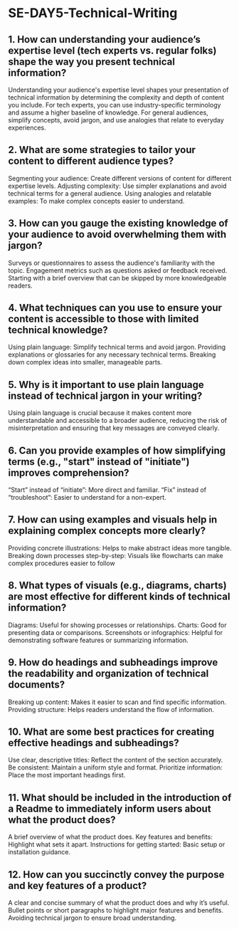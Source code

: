 # SE-DAY5-Technical-Writing
## 1. How can understanding your audience’s expertise level (tech experts vs. regular folks) shape the way you present technical information?
Understanding your audience's expertise level shapes your presentation of technical information by determining the complexity and depth of content you include. For tech experts, you can use industry-specific terminology and assume a higher baseline of knowledge. For general audiences, simplify concepts, avoid jargon, and use analogies that relate to everyday experiences.
## 2. What are some strategies to tailor your content to different audience types?
Segmenting your audience: Create different versions of content for different expertise levels.
Adjusting complexity: Use simpler explanations and avoid technical terms for a general audience.
Using analogies and relatable examples: To make complex concepts easier to understand.
## 3. How can you gauge the existing knowledge of your audience to avoid overwhelming them with jargon?
Surveys or questionnaires to assess the audience's familiarity with the topic.
Engagement metrics such as questions asked or feedback received.
Starting with a brief overview that can be skipped by more knowledgeable readers.
## 4. What techniques can you use to ensure your content is accessible to those with limited technical knowledge?
Using plain language: Simplify technical terms and avoid jargon.
Providing explanations or glossaries for any necessary technical terms.
Breaking down complex ideas into smaller, manageable parts.
## 5. Why is it important to use plain language instead of technical jargon in your writing?
Using plain language is crucial because it makes content more understandable and accessible to a broader audience, reducing the risk of misinterpretation and ensuring that key messages are conveyed clearly.
## 6. Can you provide examples of how simplifying terms (e.g., "start" instead of "initiate") improves comprehension?
“Start” instead of “initiate”: More direct and familiar.
“Fix” instead of “troubleshoot”: Easier to understand for a non-expert.
## 7. How can using examples and visuals help in explaining complex concepts more clearly?
Providing concrete illustrations: Helps to make abstract ideas more tangible.
Breaking down processes step-by-step: Visuals like flowcharts can make complex procedures easier to follow
## 8. What types of visuals (e.g., diagrams, charts) are most effective for different kinds of technical information?
Diagrams: Useful for showing processes or relationships.
Charts: Good for presenting data or comparisons.
Screenshots or infographics: Helpful for demonstrating software features or summarizing information.
## 9. How do headings and subheadings improve the readability and organization of technical documents?
Breaking up content: Makes it easier to scan and find specific information.
Providing structure: Helps readers understand the flow of information.
## 10. What are some best practices for creating effective headings and subheadings?
Use clear, descriptive titles: Reflect the content of the section accurately.
Be consistent: Maintain a uniform style and format.
Prioritize information: Place the most important headings first.
## 11. What should be included in the introduction of a Readme to immediately inform users about what the product does?
A brief overview of what the product does.
Key features and benefits: Highlight what sets it apart.
Instructions for getting started: Basic setup or installation guidance.
## 12. How can you succinctly convey the purpose and key features of a product?
A clear and concise summary of what the product does and why it’s useful.
Bullet points or short paragraphs to highlight major features and benefits.
Avoiding technical jargon to ensure broad understanding.
